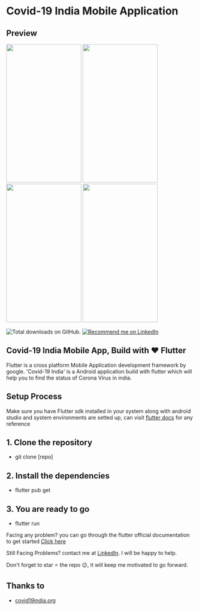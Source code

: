 # Covid-19 India Mobile Application

## Preview
<p float="left">
  <img src="https://github.com/sayan2107/Corona_tracker/blob/master/screenshots/Screenshot_2020-04-05-15-54-33-13_f3c897f8659a649c8689541e4eb50ead.jpg" width="200" height="370" />
  <img src="https://github.com/sayan2107/Corona_tracker/blob/master/screenshots/Screenshot_2020-04-05-21-15-58-02_f3c897f8659a649c8689541e4eb50ead.jpg" width="200" height="370"  /> 
  <img src="https://github.com/sayan2107/Corona_tracker/blob/master/screenshots/Screenshot_2020-04-05-16-28-17-74_f3c897f8659a649c8689541e4eb50ead.jpg" width="200" height="370"  />
  <img src="https://github.com/sayan2107/Corona_tracker/blob/master/screenshots/Screenshot_2020-04-05-20-21-11-75_f3c897f8659a649c8689541e4eb50ead.jpg" width="200" height="370"  />
</p>  

<a>
    <img src="https://img.shields.io/github/stars/sayan2107/covid19_india_mobile?style=for-the-badge" alt="Total downloads on GitHub." /></a>
<a href="https://www.linkedin.com/in/sayon-mazumder/">
    <img src="https://img.shields.io/badge/Support-Recommed%2FEndorse%20me%20on%20Linkedin-blue?style=for-the-badge&logo=linkedin" alt="Recommend me on LinkedIn"/></a>  
    
## Covid-19 India Mobile App, Build with ❤  Flutter
Flutter is a cross platform Mobile Application development framework by google.
'Covid-19 India' is a Android application build with flutter which will help you to find the status of Corona Virus in india. 

## Setup Process
Make sure you have Flutter sdk installed in your system along with android studio and system environments are setted up, can visit <a href="https://flutter.dev/docs">flutter docs</a> for any reference
## 1. Clone the repository 
- git clone [repo]
## 2. Install the dependencies
- flutter pub get
## 3. You are ready to go
- flutter run  

Facing any problem? you can go through the flutter official documentation to get started <a href="https://flutter.dev/docs/get-started/install">Click here</a>


Still Facing Problems? contact me at [LinkedIn](https://www.linkedin.com/in/sayon-mazumder/). I will be happy to help.

Don't forget to star ⭐ the repo 😉, it will keep me motivated to go forward.

## Thanks to
- <a href="https://www.covid19india.org/">covid19india.org</a>
